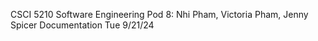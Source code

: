CSCI 5210 Software Engineering
Pod 8: Nhi Pham, Victoria Pham, Jenny Spicer
Documentation
Tue 9/21/24